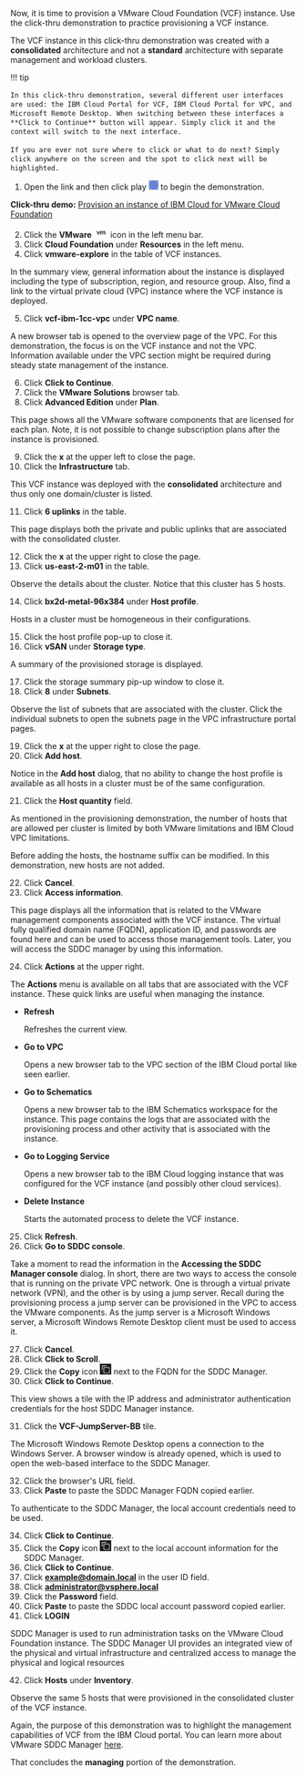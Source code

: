 Now, it is time to provision a VMware Cloud Foundation (VCF) instance. Use the click-thru demonstration to practice provisioning a VCF instance.

The VCF instance in this click-thru demonstration was created with a **consolidated** architecture and not a **standard** architecture with separate management and workload clusters.

!!! tip
    
    In this click-thru demonstration, several different user interfaces are used: the IBM Cloud Portal for VCF, IBM Cloud Portal for VPC, and Microsoft Remote Desktop. When switching between these interfaces a **Click to Continue** button will appear. Simply click it and the context will switch to the next interface.
    
    If you are ever not sure where to click or what to do next? Simply click anywhere on the screen and the spot to click next will be highlighted.

1. Open the link and then click play ![](_attachments/ClickThruPlayButton.png) to begin the demonstration.

**Click-thru demo:** <a href="https://ibm.github.io/SalesEnablement-VMware-L3/includes/vcf-managing/index.html" target ="_blank">Provision an instance of IBM Cloud for VMware Cloud Foundation</a>

2. Click the **VMware** ![](_attachments/VMicon.png) icon in the left menu bar.
3. Click **Cloud Foundation** under **Resources** in the left menu.
4. Click **vmware-explore** in the table of VCF instances.

In the summary view, general information about the instance is displayed including the type of subscription, region, and resource group. Also, find a link to the virtual private cloud (VPC) instance where the VCF instance is deployed.

5. Click **vcf-ibm-1cc-vpc** under **VPC name**.

A new browser tab is opened to the overview page of the VPC. For this demonstration, the focus is on the VCF instance and not the VPC. Information available under the VPC section might be required during steady state management of the instance.

6. Click **Click to Continue**.
7. Click the **VMware Solutions** browser tab.
8. Click **Advanced Edition** under **Plan**.

This page shows all the VMware software components that are licensed for each plan. Note, it is not possible to change subscription plans after the instance is provisioned.

9. Click the **x** at the upper left to close the page.
10. Click the **Infrastructure** tab.

This VCF instance was deployed with the **consolidated** architecture and thus only one domain/cluster is listed. 

11. Click **6 uplinks** in the table.

This page displays both the private and public uplinks that are associated with the consolidated cluster.

12. Click the **x** at the upper right to close the page.
13. Click **us-east-2-m01** in the table.

Observe the details about the cluster. Notice that this cluster has 5 hosts.

14. Click **bx2d-metal-96x384** under **Host profile**.

Hosts in a cluster must be homogeneous in their configurations. 

15. Click the host profile pop-up to close it.
16. Click **vSAN** under **Storage type**.

A summary of the provisioned storage is displayed.

17. Click the storage summary pip-up window to close it.
18. Click **8** under **Subnets**.

Observe the list of subnets that are associated with the cluster. Click the individual subnets to open the subnets page in the VPC infrastructure portal pages.

19. Click the **x** at the upper right to close the page.
20. Click **Add host**.

Notice in the **Add host** dialog, that no ability to change the host profile is available as all hosts in a cluster must be of the same configuration. 

21. Click the **Host quantity** field.

As mentioned in the provisioning demonstration, the number of hosts that are allowed per cluster is limited by both VMware limitations and IBM Cloud VPC limitations.

Before adding the hosts, the hostname suffix can be modified. In this demonstration, new hosts are not added.

22. Click **Cancel**.
23. Click **Access information**.

This page displays all the information that is related to the VMware management components associated with the VCF instance. The virtual fully qualified domain name (FQDN), application ID, and passwords are found here and can be used to access those management tools. Later, you will access the SDDC manager by using this information.

24. Click **Actions** at the upper right.

The **Actions** menu is available on all tabs that are associated with the VCF instance. These quick links are useful when managing the instance.

- **Refresh**
  
  Refreshes the current view.

- **Go to VPC** 
  
  Opens a new browser tab to the VPC section of the IBM Cloud portal like seen earlier.

- **Go to Schematics**

  Opens a new browser tab to the IBM Schematics workspace for the instance. This page contains the logs that are associated with the provisioning process and other activity that is associated with the instance.

- **Go to Logging Service**

  Opens a new browser tab to the IBM Cloud logging instance that was configured for the VCF instance (and possibly other cloud services).

- **Delete Instance**

  Starts the automated process to delete the VCF instance.

25.  Click **Refresh**.
26.  Click **Go to SDDC console**.

Take a moment to read the information in the **Accessing the SDDC Manager console** dialog. In short, there are two ways to access the console that is running on the private VPC network. One is through a virtual private network (VPN), and the other is by using a jump server. Recall during the provisioning process a jump server can be provisioned in the VPC to access the VMware components. As the jump server is a Microsoft Windows server, a Microsoft Windows Remote Desktop client must be used to access it. 

27. Click **Cancel**.
28. Click **Click to Scroll**.
29. Click the **Copy** icon ![](_attachments/copyIcon.png) next to the FQDN for the SDDC Manager.
30. Click **Click to Continue**.

This view shows a tile with the IP address and administrator authentication credentials for the host SDDC Manager instance.

31. Click the **VCF-JumpServer-BB** tile.

The Microsoft Windows Remote Desktop opens a connection to the Windows Server. A browser window is already opened, which is used to open the web-based interface to the SDDC Manager.

32.  Click the browser's URL field.
33.  Click **Paste** to paste the SDDC Manager FQDN copied earlier.

To authenticate to the SDDC Manager, the local account credentials need to be used.

34. Click **Click to Continue**.
35. Click the **Copy** icon ![](_attachments/copyIcon.png) next to the local account information for the SDDC Manager.
36. Click **Click to Continue**.
37. Click **example@domain.local** in the user ID field.
38. Click **administrator@vsphere.local**
39. Click the **Password** field.
40. Click **Paste** to paste the SDDC local account password copied earlier.
41. Click **LOGIN**
    
SDDC Manager is used to run administration tasks on the VMware Cloud Foundation instance. The SDDC Manager UI provides an integrated view of the physical and virtual infrastructure and centralized access to manage the physical and logical resources

42. Click **Hosts** under **Inventory**.
    
Observe the same 5 hosts that were provisioned in the consolidated cluster of the VCF instance.

Again, the purpose of this demonstration was to highlight the management capabilities of VCF from the IBM Cloud portal. You can learn more about VMware SDDC Manager <a href="https://docs.vmware.com/en/VMware-Cloud-Foundation/5.0/vcf-admin/GUID-D143F07A-B3FA-4A14-8D03-BFD2C1810D2E.html" target="_blank">here</a>.

That concludes the **managing** portion of the demonstration.